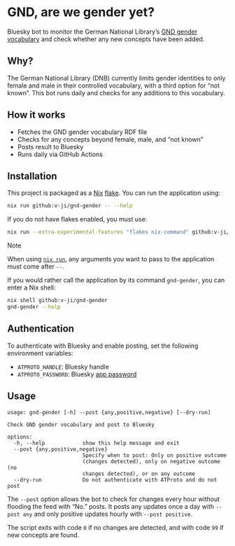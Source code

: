 # GND, are we gender yet?

Bluesky bot to monitor the German National Library’s [GND gender vocabulary](https://d-nb.info/standards/vocab/gnd/gender.html) and check whether any new concepts have been added.

## Why?

The German National Library (DNB) currently limits gender identities to only female and male in their controlled vocabulary, with a third option for “not known”.
This bot runs daily and checks for any additions to this vocabulary.

## How it works

- Fetches the GND gender vocabulary RDF file
- Checks for any concepts beyond female, male, and “not known”
- Posts result to Bluesky
- Runs daily via GitHub Actions

## Installation

This project is packaged as a [Nix](https://nixos.org/) [flake](https://nix.dev/manual/nix/2.24/command-ref/new-cli/nix3-flake.html).
You can run the application using:

```bash
nix run github:v-ji/gnd-gender -- --help
```

If you do not have flakes enabled, you must use:

```bash
nix run --extra-experimental-features "flakes nix-command" github:v-ji/gnd-gender -- --help
```

> [!NOTE]
> When using [`nix run`](https://nix.dev/manual/nix/2.24/command-ref/new-cli/nix3-run), any arguments you want to pass to the application must come after `--`.

If you would rather call the application by its command `gnd-gender`, you can enter a Nix shell:

```bash
nix shell github:v-ji/gnd-gender
gnd-gender --help
```

## Authentication

To authenticate with Bluesky and enable posting, set the following environment variables:

- `ATPROTO_HANDLE`: Bluesky handle
- `ATPROTO_PASSWORD`: Bluesky [app password](https://bsky.app/settings/app-passwords)

## Usage

```
usage: gnd-gender [-h] --post {any,positive,negative} [--dry-run]

Check GND gender vocabulary and post to Bluesky

options:
  -h, --help            show this help message and exit
  --post {any,positive,negative}
                        Specify when to post: Only on positive outcome
                        (changes detected), only on negative outcome (no
                        changes detected), or on any outcome
  --dry-run             Do not authenticate with ATProto and do not post
```

The `--post` option allows the bot to check for changes every hour without flooding the feed with “No.” posts. It posts any updates once a day with `--post any` and only positive updates hourly with `--post positive`.

The script exits with code `0` if no changes are detected, and with code `99` if new concepts are found.
